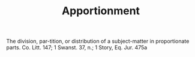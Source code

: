 ---
title: Apportionment
permalink: "/definitions/apportionment.html"
body: The division, par-tition, or distribution of a subject-matter in proportionate
  parts. Co. Litt. 147; 1 Swanst. 37, n.; 1 Story, Eq. Jur. 475a
published_at: '2018-07-07'
layout: post
---